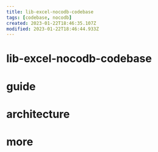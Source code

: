 ```yaml
---
title: lib-excel-nocodb-codebase
tags: [codebase, nocodb]
created: 2023-01-22T18:46:35.107Z
modified: 2023-01-22T18:46:44.933Z
---
```


# lib-excel-nocodb-codebase

# guide

# architecture

# more
